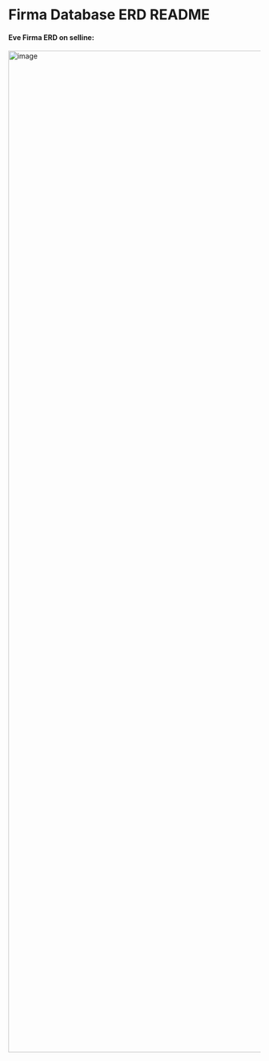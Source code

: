 # Firma Database ERD README

#### Eve Firma ERD on selline:

<img width="2000" alt="image" src="https://user-images.githubusercontent.com/99496461/172710865-13e1198d-d8cd-4d96-95de-8471a2f127ad.png">

